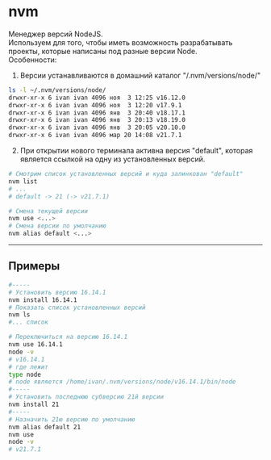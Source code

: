 # nvm

Менеджер версий NodeJS.  
Используем для того, чтобы иметь возможность разрабатывать проекты, которые написаны под разные версии Node.  
Особенности:  
1. Версии устанавливаются в домашний каталог "/.nvm/versions/node/"
````bash
ls -l ~/.nvm/versions/node/
drwxr-xr-x 6 ivan ivan 4096 ноя  3 12:25 v16.12.0
drwxr-xr-x 6 ivan ivan 4096 ноя  3 12:20 v17.9.1
drwxr-xr-x 6 ivan ivan 4096 янв  3 20:40 v18.17.1
drwxr-xr-x 6 ivan ivan 4096 янв  3 20:13 v18.19.0
drwxr-xr-x 6 ivan ivan 4096 янв  3 20:05 v20.10.0
drwxr-xr-x 6 ivan ivan 4096 мар 20 14:08 v21.7.1
````
2. При открытии нового терминала активна версия "default", которая является ссылкой на одну из установленных версий.
````bash
# Смотрим список установленных версий и куда залинкован "default"
nvm list
# ...
# default -> 21 (-> v21.7.1)

# Смена текущей версии
nvm use <...>
# Смена версии по умолчанию
nvm alias default <...>
````

<hr>

## Примеры

````bash
#-----
# Установить версию 16.14.1 
nvm install 16.14.1
# Показать список установленных версий 
nvm ls
#... список 

# Переключиться на версию 16.14.1
nvm use 16.14.1
node -v
# v16.14.1
# где лежит 
type node
# node является /home/ivan/.nvm/versions/node/v16.14.1/bin/node
#-----
# Установить последнюю субверсию 21й версии
nvm install 21
#-----
# Назначить 21ю версию по умолчанию 
nvm alias default 21
nvm use
node -v
# v21.7.1
````